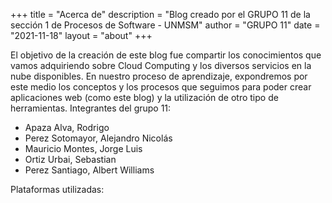 +++
title = "Acerca de"
description = "Blog creado por el GRUPO 11 de la sección 1 de Procesos de Software - UNMSM"
author = "GRUPO 11"
date = "2021-11-18"
layout = "about"
+++

El objetivo de la creación de este blog fue compartir los conocimientos que vamos adquiriendo sobre Cloud Computing y los diversos servicios en la nube disponibles. En nuestro proceso de aprendizaje, expondremos por este medio los conceptos y los procesos que seguimos para poder crear aplicaciones web (como este blog) y la utilización de otro tipo de herramientas.
Integrantes del grupo 11:
* Apaza Alva, Rodrigo
* Perez Sotomayor, Alejandro Nicolás
* Mauricio Montes, Jorge Luis
* Ortiz Urbai, Sebastian
* Perez Santiago, Albert Williams

Plataformas utilizadas:


